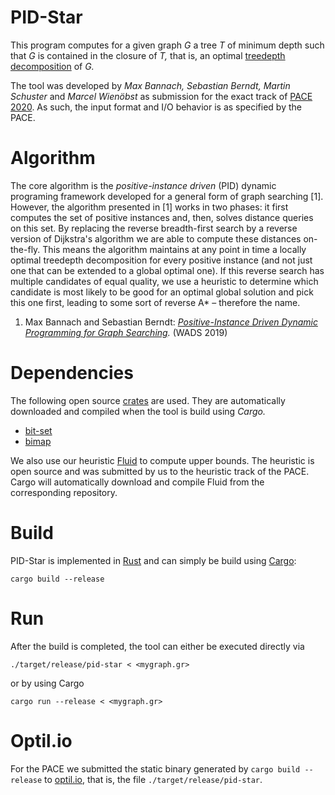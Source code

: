 # PID-Star
This program computes for a given graph *G* a tree *T* of minimum depth such that *G* is contained in the closure of *T,* that is, an optimal [treedepth decomposition](https://en.wikipedia.org/wiki/Tree-depth) of *G.*

The tool was developed by *Max Bannach, Sebastian Berndt, Martin Schuster* and *Marcel Wienöbst* as submission for the exact track of [PACE 2020](https://pacechallenge.org/2020/). As such, the input format and I/O behavior is as specified by the PACE.

# Algorithm
The core algorithm is the *positive-instance driven* (PID) dynamic programing framework developed for a general form of graph searching [1]. However, the algorithm presented in [1] works in two phases: it first computes the set of positive instances and, then, solves distance queries on this set. By replacing the reverse breadth-first search by a reverse version of Dijkstra's algorithm we are able to compute these distances on-the-fly. This means the algorithm maintains at any point in time a locally optimal treedepth decomposition for every positive instance (and not just one that can be extended to a global optimal one). If this reverse search has multiple candidates of equal quality, we use a heuristic to determine which candidate is most likely to be good for an optimal global solution and pick this one first, leading to some sort of reverse A* – therefore the name.

1. Max Bannach and Sebastian Berndt: *[Positive-Instance Driven Dynamic Programming for Graph Searching](https://arxiv.org/abs/1905.01134).* (WADS 2019)

# Dependencies
The following open source [crates](https://crates.io) are used. They are automatically downloaded and compiled when the tool is build using *Cargo.*
- [bit-set](https://crates.io/crates/bit-set)
- [bimap](https://crates.io/crates/bimap)

We also use our heuristic [Fluid](https://github.com/maxbannach/Fluid/) to compute upper bounds. The heuristic is open source and was submitted by us to the heuristic track of the PACE. Cargo will automatically download and compile Fluid from the corresponding repository. 

# Build
PID-Star is implemented in [Rust](https://www.rust-lang.org) and can simply be build using [Cargo](https://doc.rust-lang.org/cargo/getting-started/installation.html):

```
cargo build --release
```

# Run
After the build is completed, the tool can either be executed directly via

```
./target/release/pid-star < <mygraph.gr>
```

or by using Cargo

```
cargo run --release < <mygraph.gr>
```

# Optil.io
For the PACE we submitted the static binary generated by `cargo build --release` to [optil.io](https://www.optil.io), that is, the file `./target/release/pid-star`.
